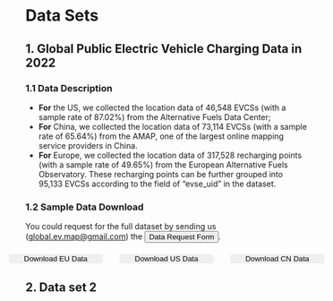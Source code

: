 # Data Sets

## 1. Global Public Electric Vehicle Charging Data in 2022
### 1.1 Data Description
- **For** the US, we collected the location data of 46,548 EVCSs (with a sample rate of 87.02%) from the Alternative Fuels Data Center; 
- **For** China, we collected the location data of 73,114 EVCSs (with a sample rate of 65.64%) from the AMAP, one of the largest online mapping service providers in China. 
- **For** Europe, we collected the location data of 317,528 recharging points (with a sample rate of 49.65%) from the European Alternative Fuels Observatory. These recharging points can be further grouped into 95,133 EVCSs according to the field of “evse_uid” in the dataset. 
 

### 1.2 Sample Data Download

You could request for the full dataset by sending us (global.ev.map@gmail.com) the <a><button onclick="window.open('./ApplicationForm.docx')">Data Request Form</button></a>.

<div class="row">
    <div class="col-md-4">
        <button @click="downloadeu" class="btn btn-primary">Download EU Data</button>
    </div>
    <div class="col-md-4">
        <button @click="downloadus" class="btn btn-primary">Download US Data</button>
    </div>
    <div class="col-md-4">
        <button @click="downloadcn" class="btn btn-primary">Download CN Data</button>
    </div>
</div>


## 2. Data set 2

<script setup>
    import { data as eu } from '@/loader/eu.data.js';
    import { data as us } from '@/loader/us.data.js';
    import { data as cn } from '@/loader/cn.data.js';



    const downloadeu = () => {
        const data = JSON.stringify(eu);
        const blob = new Blob([data], { type: 'text/plain' });
        const url = window.URL.createObjectURL(blob);
        const a = document.createElement('a');
        a.href = url;
        a.download = 'eu.data.json';
        a.click();
    }

    const downloadus = () => {
        const data = JSON.stringify(us);
        const blob = new Blob([data], { type: 'text/plain' });
        const url = window.URL.createObjectURL(blob);
        const a = document.createElement('a');
        a.href = url;
        a.download = 'us.data.json';
        a.click();
    }

    const downloadcn = () => {
        const data = JSON.stringify(cn);
        const blob = new Blob([data], { type: 'text/plain' });
        const url = window.URL.createObjectURL(blob);
        const a = document.createElement('a');
        a.href = url;
        a.download = 'cn.data.json';
        a.click();
    }

</script>

<style scoped>
    .row {
        display: flex;
        justify-content: center;
        margin-top: 20px;
    }
    .col-md-4 {
        flex: 0 0 33.333333%;
        max-width: 33.333333%;
        padding: 0 15px;
        color: var(--vp-c-brand-1);
    }

    .btn-primary {
        border: 1px solid var(--vp-c-brand-3);
        border-radius: 4px;
    }

    .btn-primary:hover {
        background-color: var(--vp-c-brand-3);
        color: white;
    }

    .btn {
        width: 100%;
    }
</style>
